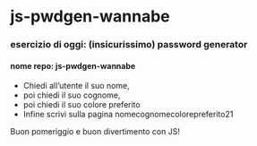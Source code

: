 
# js-pwdgen-wannabe

### esercizio di oggi: (insicurissimo) password generator
#### nome repo: js-pwdgen-wannabe

- Chiedi all’utente il suo nome,
- poi chiedi il suo cognome,
- poi chiedi il suo colore preferito
- Infine scrivi sulla pagina nomecognomecolorepreferito21

Buon pomeriggio e buon divertimento con JS!